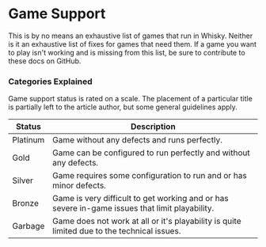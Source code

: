 # Game Support

This is by no means an exhaustive list of games that run in Whisky.
Neither is it an exhaustive list of fixes for games that need them.
If a game you want to play isn't working and is missing from this list,
be sure to contribute to these docs on GitHub.

### Categories Explained

Game support status is rated on a scale. The placement of a particular
title is partially left to the article author, but some general guidelines apply.

| Status   | Description                                                                                    |
|----------|------------------------------------------------------------------------------------------------|
| Platinum | Game without any defects and runs perfectly.                                                   |
| Gold     | Game can be configured to run perfectly and without any defects.                               |
| Silver   | Game requires some configuration to run and or has minor defects.                              |
| Bronze   | Game is very difficult to get working and or has severe in-game issues that limit playability. |
| Garbage  | Game does not work at all or it's playability is quite limited due to the technical issues.    |
